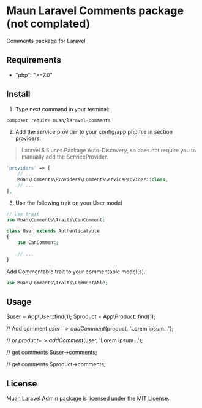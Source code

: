 # Maun Laravel Comments package (not complated)

Comments package for Laravel


## Requirements

- "php": ">=7.0"


## Install

1) Type next command in your terminal:

```bash
composer require muan/laravel-comments
```

2) Add the service provider to your config/app.php file in section providers:

> Laravel 5.5 uses Package Auto-Discovery, so does not require you to manually add the ServiceProvider.

```php
'providers' => [
    // ...
    Muan\Comments\Providers\CommentsServiceProvider::class,
    // ...
],
```

3) Use the following trait on your User model

```php
// Use trait
use Muan\Comments\Traits\CanComment;
 
class User extends Authenticatable
{
    use CanComment;
    
    // ...
}
```

Add Commentable trait to your commentable model(s).

```php
use Muan\Comments\Traits\Commentable;
```


## Usage

$user = App\User::find(1);
$product = App\Product::find(1);

// Add comment
$user->addComment($product, 'Lorem ipsum...');

// or
$product->addComment($user, 'Lorem ipsum...');

// get comments
$user->comments;

// get comments
$product->comments;


## License

Muan Laravel Admin package is licensed under the [MIT License](http://opensource.org/licenses/MIT).
